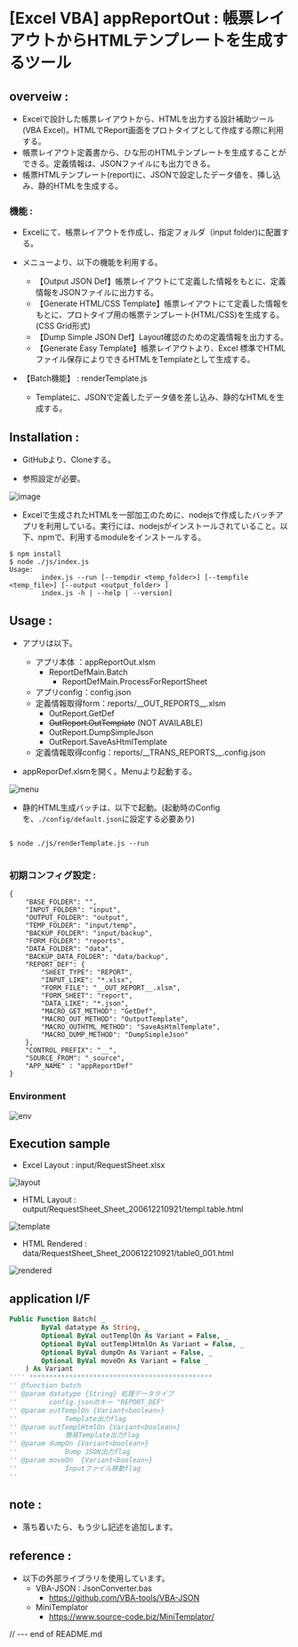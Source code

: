 # [Excel VBA] appReportOut : 帳票レイアウトからHTMLテンプレートを生成するツール

## overveiw :

- Excelで設計した帳票レイアウトから、HTMLを出力する設計補助ツール(VBA Excel)。HTMLでReport画面をプロトタイプとして作成する際に利用する。
- 帳票レイアウト定義書から、ひな形のHTMLテンプレートを生成することができる。定義情報は、JSONファイルにも出力できる。  
- 帳票HTMLテンプレート(report)に、JSONで設定したデータ値を、挿し込み、静的HTMLを生成する。

### 機能 :
- Excelにて、帳票レイアウトを作成し、指定フォルダ（input folder)に配置する。  
- メニューより、以下の機能を利用する。
  + 【Output JSON  Def】帳票レイアウトにて定義した情報をもとに、定義情報をJSONファイルに出力する。  
  + 【Generate HTML/CSS Template】帳票レイアウトにて定義した情報をもとに、プロトタイプ用の帳票テンプレート(HTML/CSS)を生成する。(CSS Grid形式)  
  + 【Dump Simple JSON Def】Layout確認のための定義情報を出力する。  
  + 【Generate Easy Template】帳票レイアウトより、Excel 標準でHTMLファイル保存によりできるHTMLをTemplateとして生成する。

- 【Batch機能】 : renderTemplate.js
    + Templateに、JSONで定義したデータ値を差し込み、静的なHTMLを生成する。

## Installation :

- GitHubより、Cloneする。  

- 参照設定が必要。  

![image](https://gyazo.com/7d30f2387e7818067fd7596a82e507e9.png) 

- Excelで生成されたHTMLを一部加工のために、nodejsで作成したバッチアプリを利用している。実行には、nodejsがインストールされていること。以下、npmで、利用するmoduleをインストールする。  

```
$ npm install
$ node ./js/index.js
Usage:
        index.js --run [--tempdir <temp_folder>] [--tempfile <temp_file>] [--output <output_folder> ]
        index.js -h | --help | --version]
```

## Usage :
- アプリは以下。
  - アプリ本体  ：appReportOut.xlsm  
    + ReportDefMain.Batch  
      - ReportDefMain.ProcessForReportSheet
  - アプリconfig：config.json  
  - 定義情報取得form：reports/\_\_OUT_REPORTS__.xlsm  
    + OutReport.GetDef  
    + ~~OutReport.OutTemplate~~ (NOT AVAILABLE)
    + OutReport.DumpSimpleJson
    + OutReport.SaveAsHtmlTemplate  
  - 定義情報取得config：reports/\_\_TRANS_REPORTS__.config.json 

- appReporDef.xlsmを開く。Menuより起動する。 

![menu](https://gyazo.com/ddeefb0aaea9ff952dbcf095fda9d1ee.png)  

- 静的HTML生成バッチは、以下で起動。(起動時のConfigを、`./config/default.json`に設定する必要あり)

```
 
$ node ./js/renderTemplate.js --run
 
```


### 初期コンフィグ設定 :
   
```
{
    "BASE_FOLDER": "",
    "INPUT_FOLDER": "input",
    "OUTPUT_FOLDER": "output",
    "TEMP_FOLDER": "input/temp",
    "BACKUP_FOLDER": "input/backup",
    "FORM_FOLDER": "reports",
    "DATA_FOLDER": "data",
    "BACKUP_DATA_FOLDER": "data/backup",
    "REPORT_DEF": {
        "SHEET_TYPE": "REPORT",
        "INPUT_LIKE": "*.xlsx",
        "FORM_FILE": "__OUT_REPORT__.xlsm",
        "FORM_SHEET": "report",
        "DATA_LIKE": "*.json",
        "MACRO_GET_METHOD": "GetDef",
        "MACRO_OUT_METHOD": "OutputTemplate",
        "MACRO_OUTHTML_METHOD": "SaveAsHtmlTemplate",
        "MACRO_DUMP_METHOD": "DumpSimpleJson"
    },
    "CONTROL_PREFIX": "__",
    "SOURCE_FROM": "_source",
    "APP_NAME" : "appReportDef"
}
```
### Environment

![env](https://gyazo.com/77fcdd24660acfc1b477ab985861c2a7.png)


## Execution sample

- Excel Layout : input/RequestSheet.xlsx  

![layout](https://gyazo.com/0bc44a823a55c603575406402ba17025.png)  

- HTML Layout : output/RequestSheet_Sheet_200612210921/templ.table.html  

![template](https://gyazo.com/95754c949c8b2a8dda95e1f914d6ce09.png)

- HTML Rendered : data/RequestSheet_Sheet_200612210921/table0_001.html  

![rendered](https://gyazo.com/e7655f2d828d2cd16733a03fab52259f.png)

## application I/F
```vb
Public Function Batch( _
        ByVal datatype As String, _
        Optional ByVal outTemplOn As Variant = False, _
        Optional ByVal outTemplHtmlOn As Variant = False, _
        Optional ByVal dumpOn As Variant = False, _
        Optional ByVal moveOn As Variant = False _
    ) As Variant
'''' **********************************************
'' @function batch
'' @param datatype {String} 処理データタイプ
''        config.jsonのキー "REPORT_DEF"
'' @param outTemplOn {Variant<boolean>}
''            Template出力flag
'' @param outTemplHtmlOn {Variant<boolean>}
''            簡易Template出力flag
'' @param dumpOn {Variant<boolean>}
''            Dump JSON出力flag
'' @param moveOn  {Variant<boolean>}
''            Inputファイル移動flag
''
```
## note :
- 落ち着いたら、もう少し記述を追加します。  

## reference :

- 以下の外部ライブラリを使用しています。  
  + VBA-JSON : JsonConverter.bas  
    - https://github.com/VBA-tools/VBA-JSON  
  + MiniTemplator  
    - https://www.source-code.biz/MiniTemplator/  

// --- end of README.md